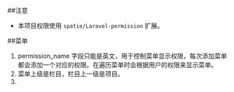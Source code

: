 ##注意
- 本项目权限使用 `spatie/Laravel-permission` 扩展。

##菜单
1. permission_name 字段只能是英文，用于控制菜单显示权限，每次添加菜单都会添加一个对应的权限。在遍历菜单时会根据用户的权限来显示菜单。
1. 菜单上级是栏目，栏目上一级是项目。
1. 